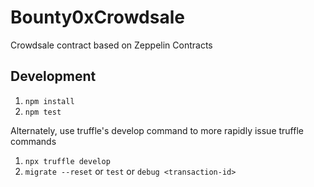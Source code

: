 # Bounty0xCrowdsale

Crowdsale contract based on Zeppelin Contracts

## Development

1. `npm install`
1. `npm test`

Alternately, use truffle's develop command to more rapidly issue truffle commands

1. `npx truffle develop`
1. `migrate --reset` or `test` or `debug <transaction-id>`
